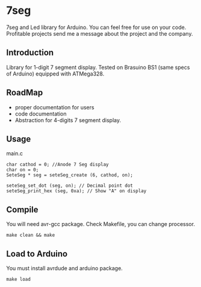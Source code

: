 7seg
====

7seg and Led library for Arduino. You can feel free for use on your code. Profitable projects send me a message about
the project and the company.


Introduction
------------

Library for 1-digit 7 segment display. Tested on Brasuino BS1 (same specs of Arduino) equipped with ATMega328.

RoadMap
-------

- proper documentation for users
- code documentation
- Abstraction for 4-digits 7 segment display.

Usage
-----

main.c

    char cathod = 0; //Anode 7 Seg display
    char on = 0;
    SeteSeg * seg = seteSeg_create (6, cathod, on);
        
    seteSeg_set_dot (seg, on); // Decimal point dot
    seteSeg_print_hex (seg, 0xa); // Show "A" on display

Compile
-------

You will need avr-gcc package. Check Makefile, you can change processor.

    make clean && make
    
Load to Arduino
---------------

You must install avrdude and arduino package.

    make load
